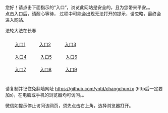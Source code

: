 您好！请点击下面指示的“入口”，浏览此网站是安全的，且为您带来平安。。 <br/>
点击入口后，请耐心等待， 过程中可能会出现无法打开的提示，请忽略，最终会进入网站. </br>

法轮大法在长春<br/>
<div style="padding:10px"><a style="margin:20px" target="_blank" href="https://d7okc8qc2nw8b.cloudfront.net/2Qpsp?fbrsmgx" id="ccLink1" rel="nofollow">入口1</a> <a target="_blank" style="margin:20px" href="https://d1rslcvkyrdo4v.cloudfront.net/2Qpsp?ekppq" id="ccLink2" rel="nofollow">入口2</a> <a style="margin:20px" target="_blank" href="https://d371t9zvqc1c1l.cloudfront.net/2Qpsp?nlfue" id="ccLink3" rel="nofollow">入口3</a></div>

<div style="padding:10px" ><a style="margin:20px" target="_blank" href="https://d7okc8qc2nw8b.cloudfront.net/2Qpsp?fbrsmgx" id="ccLink4" rel="nofollow">入口4</a> <a style="margin:20px" href="https://d1rslcvkyrdo4v.cloudfront.net/2Qpsp?ekppq" target="_blank" id="ccLink5" rel="nofollow">入口5</a> <a style="margin:20px" href="https://d371t9zvqc1c1l.cloudfront.net/2Qpsp?nlfue" target="_blank" id="ccLink6" rel="nofollow">入口6</a></div>

<div style="padding:10px"><a style="margin:20px" target="_blank" href="https://d7okc8qc2nw8b.cloudfront.net/2Qpsp?fbrsmgx" id="ccLink7" rel="nofollow">入口7</a> <a style="margin:20px" href="https://d1rslcvkyrdo4v.cloudfront.net/2Qpsp?ekppq" target="_blank" id="ccLink8" rel="nofollow">入口8</a> <a style="margin:20px" target="_blank" href="https://d371t9zvqc1c1l.cloudfront.net/2Qpsp?nlfue" id="ccLink9" rel="nofollow">入口9</a></div>

<br/>



请复制并记住免翻墙网址 https://github.com/yntd/changchunzx (http后一定要加s)，在电脑或手机的浏览器均可访问。。<br/>

微信如提示停止访问该网页，须先点击右上角，选择浏览器打开。
